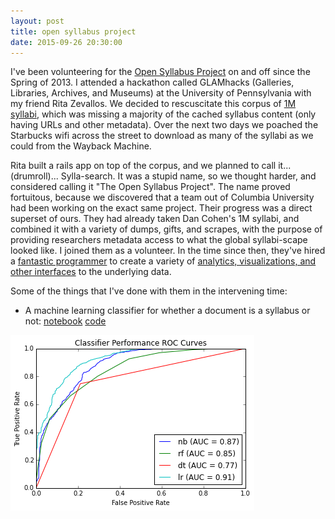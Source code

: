 ```yaml
---
layout: post
title: open syllabus project
date: 2015-09-26 20:30:00
---
```


I've been volunteering for the [Open Syllabus
Project](http://opensyllabusproject.org) on and off since the Spring of
2013. I attended a hackathon called GLAMhacks (Galleries, Libraries,
Archives, and Museums) at the University of Pennsylvania with my
friend Rita Zevallos. We decided to rescuscitate this corpus of [1M
syllabi](http://www.dancohen.org/2011/03/30/a-million-syllabi/), which
was missing a majority of the cached syllabus content (only having URLs
and other metadata). Over the next two days we poached the Starbucks
wifi across the street to download as many of the syllabi as we could
from the Wayback Machine.

Rita built a rails app on top of the corpus, and we planned to
call it... (drumroll)... Sylla-search. It was a stupid name, so
we thought harder, and considered calling it "The Open Syllabus
Project". The name proved fortuitous, because we discovered that
a team out of Columbia University had been working on the exact
same project. Their progress was a direct superset of ours. They
had already taken Dan Cohen's 1M syllabi, and combined it with a
variety of dumps, gifts, and scrapes, with the purpose of providing
researchers metadata access to what the global syllabi-scape looked
like. I joined them as a volunteer.  In the time since then, they've
hired a [fantastic programmer](http://github.com/davidmcclure)
to create a variety of [analytics, visualizations, and other
interfaces](https://github.com/overview/osp) to the underlying data.

Some of the things that I've done with them in the intervening time:

* A machine learning classifier for whether a document is a syllabus or not: [notebook](http://nbviewer.ipython.org/github/samzhang111/syllabus-classifier/blob/master/Syllabus%20Classifier.ipynb) [code](https://github.com/samzhang111/syllabus-classifier)

![Classifier ROC comparison](/images/classifier_roc.png?raw=true)
